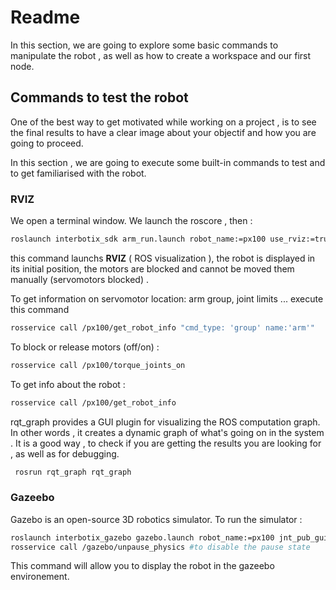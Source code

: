 # Readme

In this section, we are going to explore some basic commands to manipulate the robot , as well as how to create a workspace and our first node.

## Commands to test the robot
One of the best way to get motivated while working on a project , is to see the final results to have a clear image about your objectif and how you are going to proceed.

In this section , we are going to execute some built-in commands to test and to get familiarised with the robot.

### RVIZ
We open a terminal window.
We launch the roscore , then :
```bash
roslaunch interbotix_sdk arm_run.launch robot_name:=px100 use_rviz:=true use_sim:=true
```
this command launchs **RVIZ** ( ROS visualization ), the robot is displayed in its initial position, the motors are blocked and cannot be moved them manually (servomotors blocked) .


To get information on servomotor location: arm group, joint limits ...
execute this command
```bash
rosservice call /px100/get_robot_info "cmd_type: 'group' name:'arm'"
```
To block or release motors (off/on) :
```bash
rosservice call /px100/torque_joints_on
```

To get info about the robot :
```bash
rosservice call /px100/get_robot_info 
```

rqt_graph provides a GUI plugin for visualizing the ROS computation graph. In other words , it creates a dynamic graph of what's going on in the system .
It is a good way , to check if you are getting the results you are looking for , as well as for debugging.
```bash
 rosrun rqt_graph rqt_graph
 ```
 
### Gazeebo
Gazebo is an open-source 3D robotics simulator.
To run the simulator :
```bash
roslaunch interbotix_gazebo gazebo.launch robot_name:=px100 jnt_pub_gui:=true
rosservice call /gazebo/unpause_physics #to disable the pause state
```
This command will allow you to display the robot in the gazeebo environement.
